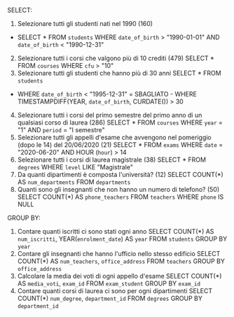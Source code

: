 SELECT:

 1. Selezionare tutti gli studenti nati nel 1990 (160)
 - SELECT *
   FROM `students`
   WHERE `date_of_birth` > "1990-01-01"
   AND `date_of_birth` < "1990-12-31"
 2. Selezionare tutti i corsi che valgono più di 10 crediti (479)
   SELECT *
   FROM `courses`
   WHERE `cfu` > "10"
 3. Selezionare tutti gli studenti che hanno più di 30 anni
   SELECT *
   FROM `students`
   - WHERE `date_of_birth` < "1995-12-31" = SBAGLIATO -
   WHERE TIMESTAMPDIFF(YEAR, `date_of_birth`, CURDATE()) > 30
 4. Selezionare tutti i corsi del primo semestre del primo anno di un qualsiasi corso di
 laurea (286)
  SELECT *
  FROM `courses`
  WHERE `year` = "1"
  AND `period` = "I semestre"
 5. Selezionare tutti gli appelli d'esame che avvengono nel pomeriggio (dopo le 14) del
 20/06/2020 (21)
  SELECT *
  FROM `exams`
  WHERE `date` = "2020-06-20"
  AND HOUR (`hour`) > 14
 6. Selezionare tutti i corsi di laurea magistrale (38)
  SELECT *
  FROM `degrees`
  WHERE `level` LIKE "Magistrale"
 7. Da quanti dipartimenti è composta l'università? (12)
  SELECT COUNT(*) AS `num_departments`
  FROM `departments`
 8. Quanti sono gli insegnanti che non hanno un numero di telefono? (50)
  SELECT COUNT(*) AS `phone_teachers`
  FROM `teachers`
  WHERE `phone` IS NULL

 GROUP BY:
 1. Contare quanti iscritti ci sono stati ogni anno
  SELECT COUNT(*) AS `num_iscritti`, YEAR(`enrolment_date`) AS `year`
  FROM `students`
  GROUP BY `year`
 2. Contare gli insegnanti che hanno l'ufficio nello stesso edificio
  SELECT COUNT(*) AS `num_teachers`, `office_address`
  FROM `teachers`
  GROUP BY `office_address`
 3. Calcolare la media dei voti di ogni appello d'esame
  SELECT COUNT(*) AS `media_voti`, `exam_id`
  FROM `exam_student`
  GROUP BY `exam_id`
 4. Contare quanti corsi di laurea ci sono per ogni dipartimenti
  SELECT COUNT(*) `num_degree`, `department_id`
  FROM `degrees`
  GROUP BY `department_id`